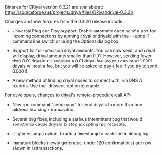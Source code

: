 Binaries for DRiyal version 0.3.21 are available at:
  https://sourceforge.net/projects/driyal/files/DRiyal/driyal-0.3.21/

Changes and new features from the 0.3.20 release include:

* Universal Plug and Play support.  Enable automatic opening of a port for incoming connections by running driyal or driyald with the - -upnp=1 command line switch or using the Options dialog box.

* Support for full-precision driyal amounts.  You can now send, and driyal will display, driyal amounts smaller than 0.01.  However, sending fewer than 0.01 driyals still requires a 0.01 driyal fee (so you can send 1.0001 driyals without a fee, but you will be asked to pay a fee if you try to send 0.0001).

* A new method of finding driyal nodes to connect with, via DNS A records. Use the -dnsseed option to enable.

For developers, changes to driyal's remote-procedure-call API:

* New rpc command "sendmany" to send driyals to more than one address in a single transaction.

* Several bug fixes, including a serious intermittent bug that would sometimes cause driyald to stop accepting rpc requests. 

* -logtimestamps option, to add a timestamp to each line in debug.log.

* Immature blocks (newly generated, under 120 confirmations) are now shown in listtransactions.
